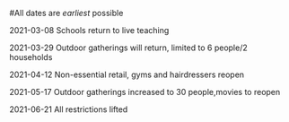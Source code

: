 #All dates are _earliest_ possible

2021-03-08
Schools return to live teaching

2021-03-29
Outdoor gatherings will return, limited to 6 people/2 households

2021-04-12
Non-essential retail, gyms and hairdressers reopen

2021-05-17
Outdoor gatherings increased to 30 people,movies to reopen

2021-06-21
All restrictions lifted

